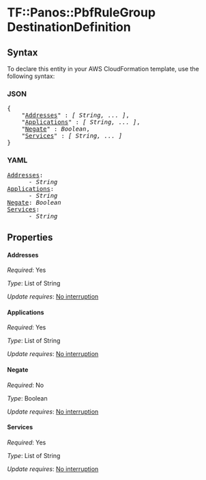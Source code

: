 # TF::Panos::PbfRuleGroup DestinationDefinition

## Syntax

To declare this entity in your AWS CloudFormation template, use the following syntax:

### JSON

<pre>
{
    "<a href="#addresses" title="Addresses">Addresses</a>" : <i>[ String, ... ]</i>,
    "<a href="#applications" title="Applications">Applications</a>" : <i>[ String, ... ]</i>,
    "<a href="#negate" title="Negate">Negate</a>" : <i>Boolean</i>,
    "<a href="#services" title="Services">Services</a>" : <i>[ String, ... ]</i>
}
</pre>

### YAML

<pre>
<a href="#addresses" title="Addresses">Addresses</a>: <i>
      - String</i>
<a href="#applications" title="Applications">Applications</a>: <i>
      - String</i>
<a href="#negate" title="Negate">Negate</a>: <i>Boolean</i>
<a href="#services" title="Services">Services</a>: <i>
      - String</i>
</pre>

## Properties

#### Addresses

_Required_: Yes

_Type_: List of String

_Update requires_: [No interruption](https://docs.aws.amazon.com/AWSCloudFormation/latest/UserGuide/using-cfn-updating-stacks-update-behaviors.html#update-no-interrupt)

#### Applications

_Required_: Yes

_Type_: List of String

_Update requires_: [No interruption](https://docs.aws.amazon.com/AWSCloudFormation/latest/UserGuide/using-cfn-updating-stacks-update-behaviors.html#update-no-interrupt)

#### Negate

_Required_: No

_Type_: Boolean

_Update requires_: [No interruption](https://docs.aws.amazon.com/AWSCloudFormation/latest/UserGuide/using-cfn-updating-stacks-update-behaviors.html#update-no-interrupt)

#### Services

_Required_: Yes

_Type_: List of String

_Update requires_: [No interruption](https://docs.aws.amazon.com/AWSCloudFormation/latest/UserGuide/using-cfn-updating-stacks-update-behaviors.html#update-no-interrupt)

